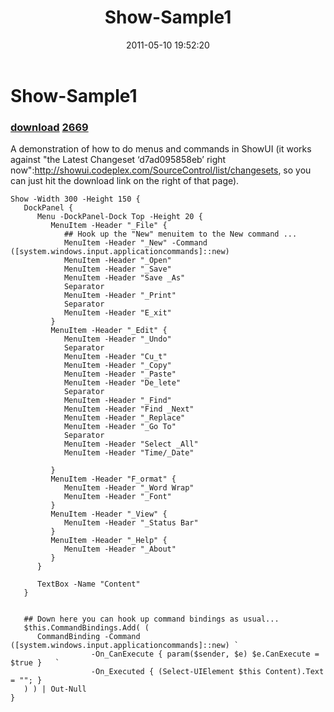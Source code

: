 ﻿---
pid:            2668
parent:         0
children:       2669
poster:         Joel Bennett
title:          Show-Sample1
date:           2011-05-10 19:52:20
description:    A demonstration of how to do menus and commands in ShowUI (it works against "the Latest Changeset ‘d7ad095858eb’ right now":http://showui.codeplex.com/SourceControl/list/changesets, so you can just hit the download link on the right of that page).
format:         posh
---

# Show-Sample1

### [download](2668.ps1)  [2669](2669.md)

A demonstration of how to do menus and commands in ShowUI (it works against "the Latest Changeset ‘d7ad095858eb’ right now":http://showui.codeplex.com/SourceControl/list/changesets, so you can just hit the download link on the right of that page).

```posh
Show -Width 300 -Height 150 {
   DockPanel {
      Menu -DockPanel-Dock Top -Height 20 {
         MenuItem -Header "_File" {
            ## Hook up the "New" menuitem to the New command ...
            MenuItem -Header "_New" -Command ([system.windows.input.applicationcommands]::new)
            MenuItem -Header "_Open"
            MenuItem -Header "_Save"
            MenuItem -Header "Save _As"
            Separator
            MenuItem -Header "_Print"
            Separator
            MenuItem -Header "E_xit"
         }
         MenuItem -Header "_Edit" {
            MenuItem -Header "_Undo"
            Separator
            MenuItem -Header "Cu_t"
            MenuItem -Header "_Copy"
            MenuItem -Header "_Paste"
            MenuItem -Header "De_lete"
            Separator
            MenuItem -Header "_Find"
            MenuItem -Header "Find _Next"
            MenuItem -Header "_Replace"
            MenuItem -Header "_Go To"
            Separator
            MenuItem -Header "Select _All"
            MenuItem -Header "Time/_Date"
            
         }
         MenuItem -Header "F_ormat" {
            MenuItem -Header "_Word Wrap"
            MenuItem -Header "_Font"
         }
         MenuItem -Header "_View" {
            MenuItem -Header "_Status Bar"
         }
         MenuItem -Header "_Help" {
            MenuItem -Header "_About"
         }
      }
      
      TextBox -Name "Content"
   }
   
   
   ## Down here you can hook up command bindings as usual...
   $this.CommandBindings.Add( (
      CommandBinding -Command ([system.windows.input.applicationcommands]::new) `
                  -On_CanExecute { param($sender, $e) $e.CanExecute = $true }   `
                  -On_Executed { (Select-UIElement $this Content).Text = ""; } 
   ) ) | Out-Null
}

```
